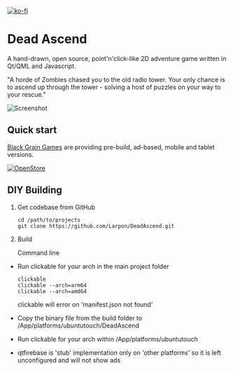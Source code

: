 [![ko-fi](https://www.ko-fi.com/img/githubbutton_sm.svg)](https://ko-fi.com/larpon)

# Dead Ascend

A hand-drawn, open source, point'n'click-like 2D adventure game written in Qt/QML and Javascript.

"A horde of Zombies chased you to the old radio tower. Your only chance is to ascend up through the tower - solving a host of puzzles on your way to your rescue."

![Screenshot](https://raw.githubusercontent.com/Larpon/DeadAscend/master/gfx/screenshot.png)

## Quick start

[Black Grain Games](http://games.blackgrain.dk/) are providing pre-build, ad-based, mobile and tablet versions.

[![OpenStore](https://open-store.io/badges/en_US.svg)](https://open-store.io/app/deadascend.mateo-salta)

## DIY Building


1. Get codebase from GitHub

   ```
   cd /path/to/projects
   git clone https://github.com/Larpon/DeadAscend.git
   ```


3. Build



    Command line
   
 - Run clickable for your arch in the main project folder

      ```
      clickable
      clickable --arch=arm64
      clickable --arch=amd64
      ```
      
   clickable will error on 'manifest.json not found'
   
  - Copy the binary file from the build folder to /App/platforms/ubuntutouch/DeadAscend
  - Run clickable for your arch within /App/platforms/ubuntutouch
     
     

- qtfirebase is 'stub' implementation only on 'other platforms' so it is left unconfigured and will not show ads
